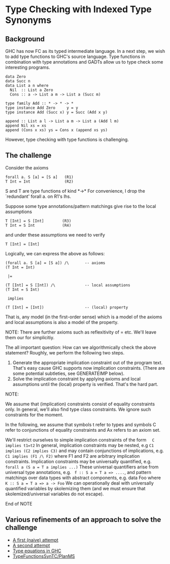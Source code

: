 # Type Checking with Indexed Type Synonyms

## Background


GHC has now FC as its typed intermediate language.
In a next step, we wish to add type functions to
GHC's source language.  Type functions in combination
with type annotations and GADTs allow us to type check
some interesting programs.

```wiki
data Zero
data Succ n
data List a n where
  Nil  :: List a Zero
  Cons :: a -> List a m -> List a (Succ m)

type family Add :: * -> * -> *
type instance Add Zero     y = y
type instance Add (Succ x) y = Succ (Add x y)

append :: List a l -> List a m -> List a (Add l m)
append Nil xs = xs
append (Cons x xs) ys = Cons x (append xs ys)
```


However, type checking with type functions is challenging.

## The challenge


Consider the axioms

```wiki
forall a. S [a] = [S a]   (R1)
T Int = Int               (R2)
```


S and T are type functions of kind \*-\>\*
For convenience, I drop the \`redundant' forall a. on R1's lhs.


Suppose some type annotations/pattern matchings give rise
to the local assumptions

```wiki
T [Int] = S [Int]        (R3)
T Int = S Int            (R4)
```


and under these assumptions we need to verify

```wiki
T [Int] = [Int]
```


Logically, we can express the above as follows:

```wiki
(forall a. S [a] = [S a]) /\       -- axioms
(T Int = Int)

 |=

(T [Int] = S [Int]) /\             -- local assumptions
(T Int = S Int)

 implies

(T [Int] = [Int])                  -- (local) property
```


That is, any model (in the first-order sense) which is
a model of the axioms and local assumptions is also
a model of the property.


NOTE: There are further axioms such as reflexitivity of = etc.
We'll leave them our for simplicitiy.


The all important question:
How can we algorithmically check the above statement?
Roughly, we perform the following two steps.

1. Generate the appropriate implication constraint out of the program text.  That's easy cause GHC supports now implication constraints. (There are some potential subtleties, see GENERATEIMP below).
1. Solve the implication constraint by applying axioms and local assumptions until the (local) property is verified. That's the hard part.


NOTE: 


We assume that (implication) constraints consist of  equality constraints only. In general, we'll also find type class constraints. We ignore such constraints  for the moment.


In the following, we assume that symbols t refer to types and symbols C refer to conjunctions of equality constraints and Ax refers to an axiom set.


We'll restrict ourselves to simple implication constraints of the form `   C implies t1=t2 `
In general, implication constraints may be nested, e.g
` C1 implies (C2 implies C3) ` and may contain conjunctions
of implications, e.g. `C1 implies (F1 /\ F2)` where F1 and F2 are arbitrary implication constraints. Implication constraints may be universally quantified, e.g. 
` forall a (S a = T a implies ...) `
These universal quantifiers arise from universal type annotations, e.g.  ` f :: S a = T a => ....`, and
pattern matchings over data types with abstract components, e.g. data Foo where
` K :: S a = T a => a -> Foo`
We can operationally deal with universally quantified variables by skolemizing them (and we must ensure that skolemized/universal variables do not escape).


End of NOTE

## Various refinements of an approach to solve the challenge

- [A first (naive) attempt](type-functions-syn-tc/naive)
- [A second attempt](type-functions-syn-tc/second)
- [Type equations in GHC](type-functions-syn-tc/ghc)
- [TypeFunctionsSynTC/PlanMS](type-functions-syn-tc/plan-ms)